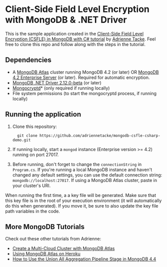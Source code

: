 # Client-Side Field Level Encryption with MongoDB & .NET Driver

This is the sample application created in the [Client-Side Field Level Encryption (CSFLE) in MongoDB with C# tutorial](https://developer.mongodb.com/how-to/client-side-field-level-encryption-mongodb-csharp) by [Adrienne Tacke](https://twitter.com/adriennetacke). Feel free to clone this repo and follow along with the steps in the tutorial.

## Dependencies

* A [MongoDB Atlas](https://www.mongodb.com/cloud/atlas>) cluster running MongoDB 4.2 (or later) OR [MongoDB 4.2 Enterprise Server](https://www.mongodb.com/try/download/enterprise>) (or later). Required for automatic encryption.
* [MongoDB .NET Driver 2.12.0-beta](https://www.nuget.org/packages/MongoDB.Driver/2.12.0-beta1) (or later)
* [Mongocryptd](https://docs.mongodb.com/manual/reference/security-client-side-encryption-appendix/#installation)* (only required if running locally)
* File system permissions (to start the mongocryptd process, if running locally)

## Running the application

1. Clone this repository:

   ```
     git clone https://github.com/adriennetacke/mongodb-csfle-csharp-demo.git
   ```

2. If running locally, start a `mongod` instance (Enterprise version >= 4.2) running on port 27017.

3. Before running, don't forget to change the `connectionString` in `Program.cs`. If you're running a local MongoDB instance and haven't changed any default settings, you can use the default connection string: ``mongodb://localhost:27017``. If using a MongoDB Atlas cluster, paste in your cluster's URI.

When running the first time, a a key file will be generated. Make sure that this key file is in the root of your execution environment (it will automatically do this when generated). If you move it, be sure to also update the key file path variables in the code.

## More MongoDB Tutorials

Check out these other tutorials from Adrienne:

- [Create a Multi-Cloud Cluster with MongoDB Atlas](https://developer.mongodb.com/how-to/setup-multi-cloud-cluster-mongodb-atlas/)
- [Using MongoDB Atlas on Heroku](https://developer.mongodb.com/how-to/use-atlas-on-heroku/)
- [How to Use the Union All Aggregation Pipeline Stage in MongoDB 4.4](https://developer.mongodb.com/how-to/use-union-all-aggregation-pipeline-stage/)

